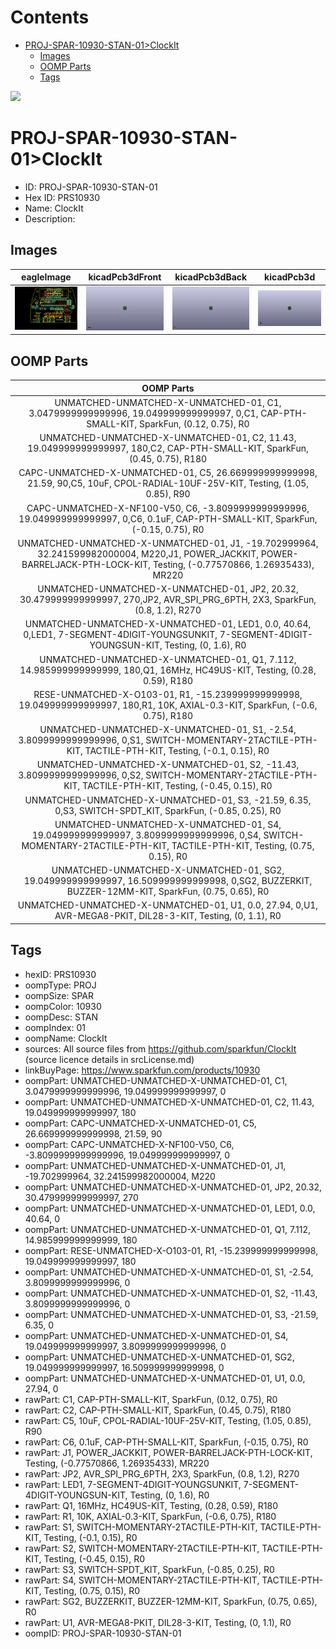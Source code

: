 



Contents
========

* [PROJ-SPAR-10930-STAN-01>ClockIt](#proj-spar-10930-stan-01clockit)
	* [Images](#images)
	* [OOMP Parts](#oomp-parts)
	* [Tags](#tags)
  
![][im]
# PROJ-SPAR-10930-STAN-01>ClockIt

- ID: PROJ-SPAR-10930-STAN-01
- Hex ID: PRS10930
- Name: ClockIt
- Description: 

## Images
  
  

|eagleImage|kicadPcb3dFront|kicadPcb3dBack|kicadPcb3d|
| :---: | :---: | :---: | :---: |
|[![eagleImage](eagleImage_140.png)](eagleImage_600.png)|[![kicadPcb3dFront](kicadPcb3dFront_140.png)](kicadPcb3dFront_600.png)|[![kicadPcb3dBack](kicadPcb3dBack_140.png)](kicadPcb3dBack_600.png)|[![kicadPcb3d](kicadPcb3d_140.png)](kicadPcb3d_600.png)|

## OOMP Parts
  

|OOMP Parts|
| :---: |
|UNMATCHED-UNMATCHED-X-UNMATCHED-01, C1, 3.0479999999999996, 19.049999999999997, 0,C1, CAP-PTH-SMALL-KIT, SparkFun, (0.12, 0.75), R0|
|UNMATCHED-UNMATCHED-X-UNMATCHED-01, C2, 11.43, 19.049999999999997, 180,C2, CAP-PTH-SMALL-KIT, SparkFun, (0.45, 0.75), R180|
|CAPC-UNMATCHED-X-UNMATCHED-01, C5, 26.669999999999998, 21.59, 90,C5, 10uF, CPOL-RADIAL-10UF-25V-KIT, Testing, (1.05, 0.85), R90|
|CAPC-UNMATCHED-X-NF100-V50, C6, -3.8099999999999996, 19.049999999999997, 0,C6, 0.1uF, CAP-PTH-SMALL-KIT, SparkFun, (-0.15, 0.75), R0|
|UNMATCHED-UNMATCHED-X-UNMATCHED-01, J1, -19.702999964, 32.241599982000004, M220,J1, POWER_JACKKIT, POWER-BARRELJACK-PTH-LOCK-KIT, Testing, (-0.77570866, 1.26935433), MR220|
|UNMATCHED-UNMATCHED-X-UNMATCHED-01, JP2, 20.32, 30.479999999999997, 270,JP2, AVR_SPI_PRG_6PTH, 2X3, SparkFun, (0.8, 1.2), R270|
|UNMATCHED-UNMATCHED-X-UNMATCHED-01, LED1, 0.0, 40.64, 0,LED1, 7-SEGMENT-4DIGIT-YOUNGSUNKIT, 7-SEGMENT-4DIGIT-YOUNGSUN-KIT, Testing, (0, 1.6), R0|
|UNMATCHED-UNMATCHED-X-UNMATCHED-01, Q1, 7.112, 14.985999999999999, 180,Q1, 16MHz, HC49US-KIT, Testing, (0.28, 0.59), R180|
|RESE-UNMATCHED-X-O103-01, R1, -15.239999999999998, 19.049999999999997, 180,R1, 10K, AXIAL-0.3-KIT, SparkFun, (-0.6, 0.75), R180|
|UNMATCHED-UNMATCHED-X-UNMATCHED-01, S1, -2.54, 3.8099999999999996, 0,S1, SWITCH-MOMENTARY-2TACTILE-PTH-KIT, TACTILE-PTH-KIT, Testing, (-0.1, 0.15), R0|
|UNMATCHED-UNMATCHED-X-UNMATCHED-01, S2, -11.43, 3.8099999999999996, 0,S2, SWITCH-MOMENTARY-2TACTILE-PTH-KIT, TACTILE-PTH-KIT, Testing, (-0.45, 0.15), R0|
|UNMATCHED-UNMATCHED-X-UNMATCHED-01, S3, -21.59, 6.35, 0,S3, SWITCH-SPDT_KIT, SparkFun, (-0.85, 0.25), R0|
|UNMATCHED-UNMATCHED-X-UNMATCHED-01, S4, 19.049999999999997, 3.8099999999999996, 0,S4, SWITCH-MOMENTARY-2TACTILE-PTH-KIT, TACTILE-PTH-KIT, Testing, (0.75, 0.15), R0|
|UNMATCHED-UNMATCHED-X-UNMATCHED-01, SG2, 19.049999999999997, 16.509999999999998, 0,SG2, BUZZERKIT, BUZZER-12MM-KIT, SparkFun, (0.75, 0.65), R0|
|UNMATCHED-UNMATCHED-X-UNMATCHED-01, U1, 0.0, 27.94, 0,U1, AVR-MEGA8-PKIT, DIL28-3-KIT, Testing, (0, 1.1), R0|

## Tags

- hexID: PRS10930
- oompType: PROJ
- oompSize: SPAR
- oompColor: 10930
- oompDesc: STAN
- oompIndex: 01
- oompName: ClockIt
- sources: All source files from https://github.com/sparkfun/ClockIt (source licence details in srcLicense.md)
- linkBuyPage: https://www.sparkfun.com/products/10930
- oompPart: UNMATCHED-UNMATCHED-X-UNMATCHED-01, C1, 3.0479999999999996, 19.049999999999997, 0
- oompPart: UNMATCHED-UNMATCHED-X-UNMATCHED-01, C2, 11.43, 19.049999999999997, 180
- oompPart: CAPC-UNMATCHED-X-UNMATCHED-01, C5, 26.669999999999998, 21.59, 90
- oompPart: CAPC-UNMATCHED-X-NF100-V50, C6, -3.8099999999999996, 19.049999999999997, 0
- oompPart: UNMATCHED-UNMATCHED-X-UNMATCHED-01, J1, -19.702999964, 32.241599982000004, M220
- oompPart: UNMATCHED-UNMATCHED-X-UNMATCHED-01, JP2, 20.32, 30.479999999999997, 270
- oompPart: UNMATCHED-UNMATCHED-X-UNMATCHED-01, LED1, 0.0, 40.64, 0
- oompPart: UNMATCHED-UNMATCHED-X-UNMATCHED-01, Q1, 7.112, 14.985999999999999, 180
- oompPart: RESE-UNMATCHED-X-O103-01, R1, -15.239999999999998, 19.049999999999997, 180
- oompPart: UNMATCHED-UNMATCHED-X-UNMATCHED-01, S1, -2.54, 3.8099999999999996, 0
- oompPart: UNMATCHED-UNMATCHED-X-UNMATCHED-01, S2, -11.43, 3.8099999999999996, 0
- oompPart: UNMATCHED-UNMATCHED-X-UNMATCHED-01, S3, -21.59, 6.35, 0
- oompPart: UNMATCHED-UNMATCHED-X-UNMATCHED-01, S4, 19.049999999999997, 3.8099999999999996, 0
- oompPart: UNMATCHED-UNMATCHED-X-UNMATCHED-01, SG2, 19.049999999999997, 16.509999999999998, 0
- oompPart: UNMATCHED-UNMATCHED-X-UNMATCHED-01, U1, 0.0, 27.94, 0
- rawPart: C1, CAP-PTH-SMALL-KIT, SparkFun, (0.12, 0.75), R0
- rawPart: C2, CAP-PTH-SMALL-KIT, SparkFun, (0.45, 0.75), R180
- rawPart: C5, 10uF, CPOL-RADIAL-10UF-25V-KIT, Testing, (1.05, 0.85), R90
- rawPart: C6, 0.1uF, CAP-PTH-SMALL-KIT, SparkFun, (-0.15, 0.75), R0
- rawPart: J1, POWER_JACKKIT, POWER-BARRELJACK-PTH-LOCK-KIT, Testing, (-0.77570866, 1.26935433), MR220
- rawPart: JP2, AVR_SPI_PRG_6PTH, 2X3, SparkFun, (0.8, 1.2), R270
- rawPart: LED1, 7-SEGMENT-4DIGIT-YOUNGSUNKIT, 7-SEGMENT-4DIGIT-YOUNGSUN-KIT, Testing, (0, 1.6), R0
- rawPart: Q1, 16MHz, HC49US-KIT, Testing, (0.28, 0.59), R180
- rawPart: R1, 10K, AXIAL-0.3-KIT, SparkFun, (-0.6, 0.75), R180
- rawPart: S1, SWITCH-MOMENTARY-2TACTILE-PTH-KIT, TACTILE-PTH-KIT, Testing, (-0.1, 0.15), R0
- rawPart: S2, SWITCH-MOMENTARY-2TACTILE-PTH-KIT, TACTILE-PTH-KIT, Testing, (-0.45, 0.15), R0
- rawPart: S3, SWITCH-SPDT_KIT, SparkFun, (-0.85, 0.25), R0
- rawPart: S4, SWITCH-MOMENTARY-2TACTILE-PTH-KIT, TACTILE-PTH-KIT, Testing, (0.75, 0.15), R0
- rawPart: SG2, BUZZERKIT, BUZZER-12MM-KIT, SparkFun, (0.75, 0.65), R0
- rawPart: U1, AVR-MEGA8-PKIT, DIL28-3-KIT, Testing, (0, 1.1), R0
- oompID: PROJ-SPAR-10930-STAN-01



[im]: kicadPcb3d_450.png
